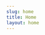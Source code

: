 ```yaml
---
slug: home
title: Home
layout: home
---
```


<script setup lang="ts">
import SampleCard from '@/components/SampleCard.vue'
</script>

<main>
  <SampleCard />
</main>

<!-- <style>
/* https://vitepress.dev/guide/using-vue#script-and-style */
/* Currently getting this error - 4:25:54 PM [vitepress] Internal server error: Tags with side effect (<script> and <style>) are ignored in client component templates. */
</style> -->
